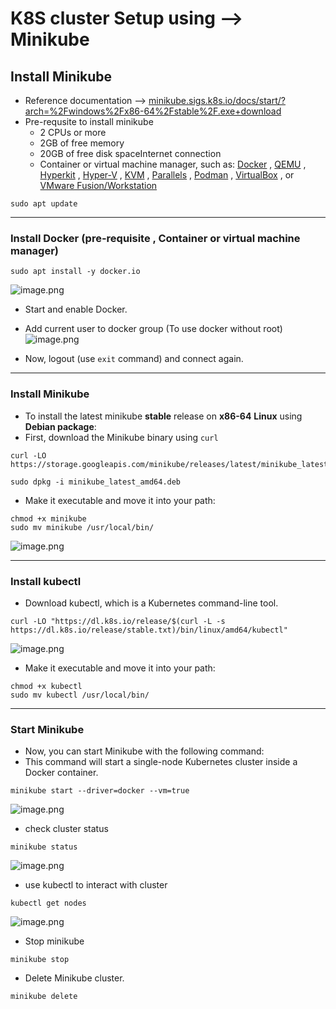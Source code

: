 # K8S cluster Setup using -->  Minikube



## Install Minikube


- Reference documentation --> [﻿minikube.sigs.k8s.io/docs/start/?arch=%2Fwindows%2Fx86-64%2Fstable%2F.exe+download](https://minikube.sigs.k8s.io/docs/start/?arch=%2Fwindows%2Fx86-64%2Fstable%2F.exe+download) 
- Pre-requsite to install minikube 
    -  2 CPUs or more
    - 2GB of free memory
    - 20GB of free disk spaceInternet connection
    - Container or virtual machine manager, such as: [﻿Docker](https://minikube.sigs.k8s.io/docs/drivers/docker/)  , [﻿QEMU](https://minikube.sigs.k8s.io/docs/drivers/qemu/)  , [﻿Hyperkit](https://minikube.sigs.k8s.io/docs/drivers/hyperkit/)  , [﻿Hyper-V](https://minikube.sigs.k8s.io/docs/drivers/hyperv/)  , [﻿KVM](https://minikube.sigs.k8s.io/docs/drivers/kvm2/)  , [﻿Parallels](https://minikube.sigs.k8s.io/docs/drivers/parallels/)  , [﻿Podman](https://minikube.sigs.k8s.io/docs/drivers/podman/)  , [﻿VirtualBox](https://minikube.sigs.k8s.io/docs/drivers/virtualbox/)  , or [﻿VMware Fusion/Workstation](https://minikube.sigs.k8s.io/docs/drivers/vmware/)  


```
sudo apt update
```
---

### Install Docker (pre-requisite  , Container or virtual machine manager)
```
sudo apt install -y docker.io
```
![image.png](https://eraser.imgix.net/workspaces/EJ3iJdJH120ujDdkAoyz/yuIy5hbLwHZ10ovGIULZ9qCXT8E3/OUhRoTW08weoJd9H3ngk0.png?ixlib=js-3.7.0 "image.png")

- Start and enable Docker.
- Add current user to docker group (To use docker without root)
![image.png](https://eraser.imgix.net/workspaces/EJ3iJdJH120ujDdkAoyz/yuIy5hbLwHZ10ovGIULZ9qCXT8E3/p_ro2zz__JDQfVOOeb4yz.png?ixlib=js-3.7.0 "image.png")

- Now, logout (use `exit`  command) and connect again.
---

### Install Minikube
- To install the latest minikube **stable** release on **x86-64** **Linux** using **Debian package**:
- First, download the Minikube binary using `curl` 
```
curl -LO https://storage.googleapis.com/minikube/releases/latest/minikube_latest_amd64.deb
```
```
sudo dpkg -i minikube_latest_amd64.deb
```
- Make it executable and move it into your path:
```
chmod +x minikube
sudo mv minikube /usr/local/bin/
```
![image.png](https://eraser.imgix.net/workspaces/EJ3iJdJH120ujDdkAoyz/yuIy5hbLwHZ10ovGIULZ9qCXT8E3/S0SZlthTirlLBZS8taCWn.png?ixlib=js-3.7.0 "image.png")

---

### Install kubectl
- Download kubectl, which is a Kubernetes command-line tool.
```
curl -LO "https://dl.k8s.io/release/$(curl -L -s https://dl.k8s.io/release/stable.txt)/bin/linux/amd64/kubectl"
```
![image.png](https://eraser.imgix.net/workspaces/EJ3iJdJH120ujDdkAoyz/yuIy5hbLwHZ10ovGIULZ9qCXT8E3/UBaJgDhICDQ8Ka_tUOypX.png?ixlib=js-3.7.0 "image.png")

- Make it executable and move it into your path:
```
chmod +x kubectl
sudo mv kubectl /usr/local/bin/
```
---

### Start Minikube
- Now, you can start Minikube with the following command:
- This command will start a single-node Kubernetes cluster inside a Docker container.
```
minikube start --driver=docker --vm=true
```
![image.png](https://eraser.imgix.net/workspaces/EJ3iJdJH120ujDdkAoyz/yuIy5hbLwHZ10ovGIULZ9qCXT8E3/WLalPXBd7tQsA4T6XLBNp.png?ixlib=js-3.7.0 "image.png")

- check cluster status
```
minikube status
```
![image.png](https://eraser.imgix.net/workspaces/EJ3iJdJH120ujDdkAoyz/yuIy5hbLwHZ10ovGIULZ9qCXT8E3/fe5Pvwj7-Wf1MmcM1Ct-o.png?ixlib=js-3.7.0 "image.png")



- use kubectl to interact with cluster
```
kubectl get nodes
```
![image.png](https://eraser.imgix.net/workspaces/EJ3iJdJH120ujDdkAoyz/yuIy5hbLwHZ10ovGIULZ9qCXT8E3/qDlBY8SvrPkwZ1hsOzRph.png?ixlib=js-3.7.0 "image.png")

- Stop minikube
```
minikube stop
```
- Delete Minikube cluster.
```
minikube delete
```


